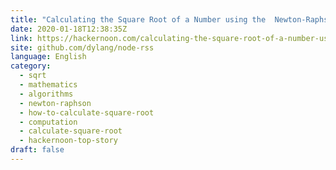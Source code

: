 ```yaml
---
title: "Calculating the Square Root of a Number using the  Newton-Raphson Method [A How To Guide]"
date: 2020-01-18T12:38:35Z
link: https://hackernoon.com/calculating-the-square-root-of-a-number-using-the-newton-raphson-method-a-how-to-guide-yr4e32zo?source=rss&utm_medium=RSS&utm_source=news.12bit.vn
site: github.com/dylang/node-rss
language: English
category:
  - sqrt
  - mathematics
  - algorithms
  - newton-raphson
  - how-to-calculate-square-root
  - computation
  - calculate-square-root
  - hackernoon-top-story
draft: false
---
```

